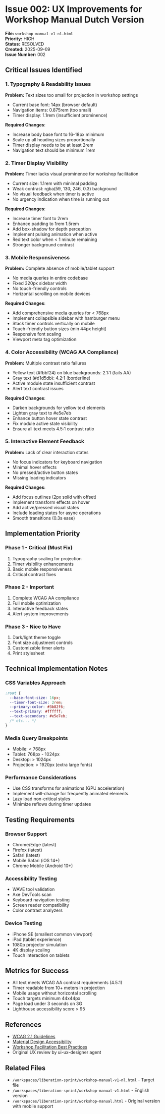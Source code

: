 # Issue 002: UX Improvements for Workshop Manual Dutch Version

**File:** `workshop-manual-v1-nl.html`  
**Priority:** HIGH  
**Status:** RESOLVED  
**Created:** 2025-09-09  
**Issue Number:** 002  

## Critical Issues Identified

### 1. Typography & Readability Issues
**Problem:** Text sizes too small for projection in workshop settings
- Current base font: 14px (browser default)
- Navigation items: 0.875rem (too small)
- Timer display: 1.1rem (insufficient prominence)

**Required Changes:**
- Increase body base font to 16-18px minimum
- Scale up all heading sizes proportionally
- Timer display needs to be at least 2rem
- Navigation text should be minimum 1rem

### 2. Timer Display Visibility
**Problem:** Timer lacks visual prominence for workshop facilitation
- Current size: 1.1rem with minimal padding
- Weak contrast: rgba(59, 130, 246, 0.3) background
- No visual feedback when timer is active
- No urgency indication when time is running out

**Required Changes:**
- Increase timer font to 2rem
- Enhance padding to 1rem 1.5rem
- Add box-shadow for depth perception
- Implement pulsing animation when active
- Red text color when < 1 minute remaining
- Stronger background contrast

### 3. Mobile Responsiveness
**Problem:** Complete absence of mobile/tablet support
- No media queries in entire codebase
- Fixed 320px sidebar width
- No touch-friendly controls
- Horizontal scrolling on mobile devices

**Required Changes:**
- Add comprehensive media queries for < 768px
- Implement collapsible sidebar with hamburger menu
- Stack timer controls vertically on mobile
- Touch-friendly button sizes (min 44px height)
- Responsive font scaling
- Viewport meta tag optimization

### 4. Color Accessibility (WCAG AA Compliance)
**Problem:** Multiple contrast ratio failures
- Yellow text (#fbbf24) on blue backgrounds: 2.1:1 (fails AA)
- Gray text (#d1d5db): 4.2:1 (borderline)
- Active module state insufficient contrast
- Alert text contrast issues

**Required Changes:**
- Darken backgrounds for yellow text elements
- Lighten gray text to #e5e7eb
- Enhance button hover state contrast
- Fix module active state visibility
- Ensure all text meets 4.5:1 contrast ratio

### 5. Interactive Element Feedback
**Problem:** Lack of clear interaction states
- No focus indicators for keyboard navigation
- Minimal hover effects
- No pressed/active button states
- Missing loading indicators

**Required Changes:**
- Add focus outlines (2px solid with offset)
- Implement transform effects on hover
- Add active/pressed visual states
- Include loading states for async operations
- Smooth transitions (0.3s ease)

## Implementation Priority

### Phase 1 - Critical (Must Fix)
1. Typography scaling for projection
2. Timer visibility enhancements
3. Basic mobile responsiveness
4. Critical contrast fixes

### Phase 2 - Important
1. Complete WCAG AA compliance
2. Full mobile optimization
3. Interactive feedback states
4. Alert system improvements

### Phase 3 - Nice to Have
1. Dark/light theme toggle
2. Font size adjustment controls
3. Customizable timer alerts
4. Print stylesheet

## Technical Implementation Notes

### CSS Variables Approach
```css
:root {
  --base-font-size: 16px;
  --timer-font-size: 2rem;
  --primary-color: #3b82f6;
  --text-primary: #ffffff;
  --text-secondary: #e5e7eb;
  /* etc... */
}
```

### Media Query Breakpoints
- Mobile: < 768px
- Tablet: 768px - 1024px
- Desktop: > 1024px
- Projection: > 1920px (extra large fonts)

### Performance Considerations
- Use CSS transforms for animations (GPU acceleration)
- Implement will-change for frequently animated elements
- Lazy load non-critical styles
- Minimize reflows during timer updates

## Testing Requirements

### Browser Support
- Chrome/Edge (latest)
- Firefox (latest)
- Safari (latest)
- Mobile Safari (iOS 14+)
- Chrome Mobile (Android 10+)

### Accessibility Testing
- WAVE tool validation
- Axe DevTools scan
- Keyboard navigation testing
- Screen reader compatibility
- Color contrast analyzers

### Device Testing
- iPhone SE (smallest common viewport)
- iPad (tablet experience)
- 1080p projector simulation
- 4K display scaling
- Touch interaction on tablets

## Metrics for Success

- All text meets WCAG AA contrast requirements (4.5:1)
- Timer readable from 10+ meters in projection
- Mobile usage without horizontal scrolling
- Touch targets minimum 44x44px
- Page load under 3 seconds on 3G
- Lighthouse accessibility score > 95

## References

- [WCAG 2.1 Guidelines](https://www.w3.org/WAI/WCAG21/quickref/)
- [Material Design Accessibility](https://material.io/design/usability/accessibility.html)
- [Workshop Facilitation Best Practices](internal-docs)
- Original UX review by ui-ux-designer agent

## Related Files

- `/workspaces/liberation-sprint/workshop-manual-v1-nl.html` - Target file
- `/workspaces/liberation-sprint/workshop-manual-v1.html` - English version
- `/workspaces/liberation-sprint/workshop-manual.html` - Original version with mobile support